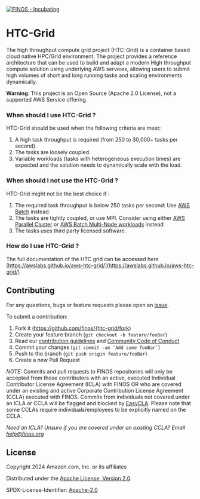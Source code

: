 [![FINOS - Incubating](https://cdn.jsdelivr.net/gh/finos/contrib-toolbox@master/images/badge-incubating.svg)](https://community.finos.org/docs/governance/Software-Projects/stages/incubating)

# HTC-Grid
The high throughput compute grid project (HTC-Grid) is a container based cloud native HPC/Grid environment. The project provides a reference architecture that can be used to build and adapt a modern High throughput compute solution using underlying AWS services, allowing users to submit high volumes of short and long running tasks and scaling environments dynamically.

**Warning**: This project is an Open Source (Apache 2.0 License), not a supported AWS Service offering.

### When should I use HTC-Grid ?
HTC-Grid should be used when the following criteria are meet:
1. A high task throughput is required (from 250 to 30,000+ tasks per second).
2. The tasks are loosely coupled.
3. Variable workloads (tasks with heterogeneous execution times) are expected and the solution needs to dynamically scale with the load.

### When should I not use the HTC-Grid ?
HTC-Grid might not be the best choice if :
1. The required task throughput is below 250 tasks per second: Use [AWS Batch](https://aws.amazon.com/batch/) instead.
2. The tasks are tightly coupled, or use MPI. Consider using either [AWS Parallel Cluster](https://aws.amazon.com/hpc/parallelcluster/) or [AWS Batch Multi-Node workloads](https://docs.aws.amazon.com/batch/latest/userguide/multi-node-parallel-jobs.html) instead
3. The tasks uses third party licensed software.

### How do I use HTC-Grid ?

The full documentation of the HTC grid can be accessed here [https://awslabs.github.io/aws-htc-grid/](https://awslabs.github.io/aws-htc-grid/)

## Contributing

For any questions, bugs or feature requests please open an [issue](https://github.com/finos/{htc-grid/issues).

To submit a contribution:
1. Fork it (<https://github.com/finos/{htc-grid/fork>)
2. Create your feature branch (`git checkout -b feature/fooBar`)
3. Read our [contribution guidelines](.github/CONTRIBUTING.md) and [Community Code of Conduct](https://www.finos.org/code-of-conduct)
4. Commit your changes (`git commit -am 'Add some fooBar'`)
5. Push to the branch (`git push origin feature/fooBar`)
6. Create a new Pull Request

_NOTE:_ Commits and pull requests to FINOS repositories will only be accepted from those contributors with an active, executed Individual Contributor License Agreement (ICLA) with FINOS OR who are covered under an existing and active Corporate Contribution License Agreement (CCLA) executed with FINOS. Commits from individuals not covered under an ICLA or CCLA will be flagged and blocked by [EasyCLA](https://community.finos.org/docs/governance/Software-Projects/easycla). Please note that some CCLAs require individuals/employees to be explicitly named on the CCLA.

*Need an ICLA? Unsure if you are covered under an existing CCLA? Email [help@finos.org](mailto:help@finos.org)*

## License

Copyright 2024 Amazon.com, Inc. or its affiliates

Distributed under the [Apache License, Version 2.0](http://www.apache.org/licenses/LICENSE-2.0).

SPDX-License-Identifier: [Apache-2.0](https://spdx.org/licenses/Apache-2.0)


